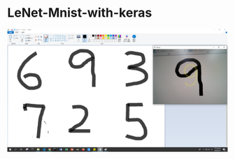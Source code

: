 # LeNet-Mnist-with-keras


![image](https://github.com/LiaoSteve/LeNet-Mnist-with-keras/blob/master/demo.png)
